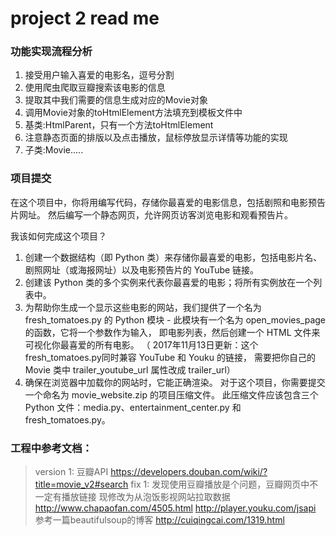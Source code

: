 # project 2 read me
### 功能实现流程分析
1. 接受用户输入喜爱的电影名，逗号分割
2. 使用爬虫爬取豆瓣搜索该电影的信息
3. 提取其中我们需要的信息生成对应的Movie对象
4. 调用Movie对象的toHtmlElement方法填充到模板文件中
5. 基类:HtmlParent，只有一个方法toHtmlElement
6. 注意静态页面的排版以及点击播放，鼠标停放显示详情等功能的实现
7. 子类:Movie.....

### 项目提交
在这个项目中，你将用编写代码，存储你最喜爱的电影信息，包括剧照和电影预告片网址。
然后编写一个静态网页，允许网页访客浏览电影和观看预告片。

我该如何完成这个项目？
1. 创建一个数据结构（即 Python 类）来存储你最喜爱的电影，包括电影片名、
剧照网址（或海报网址）以及电影预告片的 YouTube 链接。
2. 创建该 Python 类的多个实例来代表你最喜爱的电影；将所有实例放在一个列表中。
3. 为帮助你生成一个显示这些电影的网站，我们提供了一个名为 fresh_tomatoes.py 的 
Python 模块 - 此模块有一个名为 open_movies_page的函数，它将一个参数作为输入，
即电影列表，然后创建一个 HTML 文件来可视化你最喜爱的所有电影。 
（ 2017年11月13日更新：这个fresh_tomatoes.py同时兼容 YouTube 和 Youku 的链接，
需要把你自己的 Movie 类中 trailer_youtube_url 属性改成 trailer_url）
4. 确保在浏览器中加载你的网站时，它能正确渲染。
对于这个项目，你需要提交一个命名为 movie_website.zip 的项目压缩文件。
此压缩文件应该包含三个 Python 文件：media.py、entertainment_center.py 和 fresh_tomatoes.py。



### 工程中参考文档：
> version 1:
豆瓣API https://developers.douban.com/wiki/?title=movie_v2#search
fix 1:
发现使用豆瓣播放是个问题，豆瓣网页中不一定有播放链接
现修改为从泡饭影视网站拉取数据
http://www.chapaofan.com/4505.html
http://player.youku.com/jsapi
参考一篇beautifulsoup的博客
http://cuiqingcai.com/1319.html
